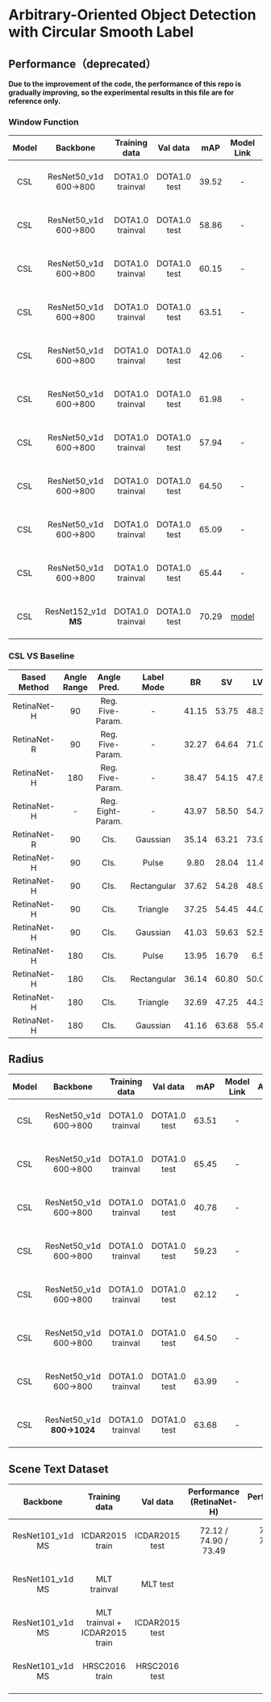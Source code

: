# Arbitrary-Oriented Object Detection with Circular Smooth Label

## Performance（deprecated）

**Due to the improvement of the code, the performance of this repo is gradually improving, so the experimental results in this file are for reference only.**

### Window Function
| Model |    Backbone    |    Training data    |    Val data    |    mAP   | Model Link | Anchor | Label Mode | Reg. Loss| Angle Range | lr schd | Data Augmentation | GPU | Image/GPU | Configs |      
|:------------:|:------------:|:------------:|:---------:|:-----------:|:----------:|:-----------:|:-----------:|:-----------:|:---------:|:---------:|:---------:|:---------:|:---------:|:---------:|    
| CSL | ResNet50_v1d 600->800 | DOTA1.0 trainval | DOTA1.0 test | 39.52 | - | H | **Pulse** | smooth L1 | 90 | 1x | × | 1X GeForce RTX 2080 Ti | 1 | cfgs_res50_dota_v20.py |
| CSL | ResNet50_v1d 600->800 | DOTA1.0 trainval | DOTA1.0 test | 58.86 | - | H | **Rectangular** | smooth L1 | 90 | 1x | × | 1X GeForce RTX 2080 Ti | 1 | cfgs_res50_dota_v21.py |
| CSL | ResNet50_v1d 600->800 | DOTA1.0 trainval | DOTA1.0 test | 60.15 | - | H | **Triangle** | smooth L1 | 90 | 1x | × | 1X GeForce RTX 2080 Ti | 1 | cfgs_res50_dota_v22.py |
| CSL | ResNet50_v1d 600->800 | DOTA1.0 trainval | DOTA1.0 test | 63.51 | - | H | **Gaussian** | smooth L1 | 90 | 2x | × | 2X GeForce RTX 2080 Ti | 1 | cfgs_res50_dota_v18.py |
| CSL | ResNet50_v1d 600->800 | DOTA1.0 trainval | DOTA1.0 test | 42.06 | - | H | **Pulse** | smooth L1 | **180** | 2x | × | 4X GeForce RTX 2080 Ti | 1 | cfgs_res50_dota_v28.py |
| CSL | ResNet50_v1d 600->800 | DOTA1.0 trainval | DOTA1.0 test | 61.98 | - | H | **Rectangular** | smooth L1 | **180** | 2x | × | 2X GeForce RTX 2080 Ti | 1 | cfgs_res50_dota_v23.py |
| CSL | ResNet50_v1d 600->800 | DOTA1.0 trainval | DOTA1.0 test | 57.94 | - | H | **Triangle** | smooth L1 | **180** | 2x | × | 4X GeForce RTX 2080 Ti | 1 | cfgs_res50_dota_v26.py |
| CSL | ResNet50_v1d 600->800 | DOTA1.0 trainval | DOTA1.0 test | 64.50 | - | H | **Gaussian** | smooth L1 | **180** | 2x | × | 2X Quadro RTX 8000 | 1 | cfgs_res50_dota_v27.py |
| CSL | ResNet50_v1d 600->800 | DOTA1.0 trainval | DOTA1.0 test | 65.09 | - | H | **Gaussian** | smooth L1 + **atan(theta)**  | **180** | 2x | × | 2X Quadro RTX 8000 | 1 | cfgs_res50_dota_v31.py |
| CSL | ResNet50_v1d 600->800 | DOTA1.0 trainval | DOTA1.0 test | 65.44 | - | H | Gaussian | smooth L1 + atan(theta)  | 180 | 2x | × | 2X Quadro RTX 8000 | 1 | cfgs_res50_dota_v37.py |
| CSL | ResNet152_v1d **MS** | DOTA1.0 trainval | DOTA1.0 test | 70.29 | [model](https://drive.google.com/file/d/1em9_GgRn0OdNel286gYJvF8R5e8sz9ed/view?usp=sharing) | H | **Gaussian** | smooth L1 + atan(theta)  | **180** | 2x | **√** | 2X Quadro RTX 8000 | 1 | cfgs_res152_dota_v36.py |

### CSL VS Baseline
| Based Method | Angle Range | Angle Pred. | Label Mode | BR | SV | LV | SH | HA | 5-mAP | 
|:------------:|:-----------:|:-----------:|:----------:|:---:|:---:|:---:|:---:|:---:|:---:|
| RetinaNet-H | 90 | Reg. Five-Param. | - | 41.15 | 53.75 | 48.30 | 55.92 | 55.77 | 50.98 |
| RetinaNet-R | 90 | Reg. Five-Param. | - | 32.27 | 64.64 | 71.01 | 68.62 | 53.52 | 58.01 |
| RetinaNet-H | 180 | Reg. Five-Param. | - | 38.47 | 54.15 | 47.89 | 60.87 | 53.63 | 51.00 |
| RetinaNet-H | - | Reg. Eight-Param. | - | 43.97 | 58.50 | 54.79 | 65.55 | 55.65 | 55.69 |
| RetinaNet-R | 90 | Cls. | Gaussian | 35.14 | 63.21 | 73.92 | 69.49 | 55.53 | 59.46 |
| RetinaNet-H | 90 | Cls. | Pulse | 9.80 | 28.04 | 11.42 | 18.43 | 23.35 | 18.21 |
| RetinaNet-H | 90 | Cls. | Rectangular | 37.62 | 54.28 | 48.97 | 62.59 | 50.26 | 50.74 |
| RetinaNet-H | 90 | Cls. | Triangle | 37.25 | 54.45 | 44.01 | 60.03 | 52.20 | 49.59 |
| RetinaNet-H | 90 | Cls. | Gaussian | 41.03 | 59.63 | 52.57 | 64.56 | 54.64 | 54.49 |
| RetinaNet-H | 180 | Cls. | Pulse | 13.95 | 16.79 | 6.5 | 16.80 | 22.48 | 15.30 |
| RetinaNet-H | 180 | Cls. | Rectangular | 36.14 | 60.80 | 50.01 | 65.75 | 53.17 | 53.17 |
| RetinaNet-H | 180 | Cls. | Triangle | 32.69 | 47.25 | 44.39 | 54.11 | 41.90 | 44.07 |
| RetinaNet-H | 180 | Cls. | Gaussian | 41.16 | 63.68 | 55.44 | 65.85 | 55.23 | 56.21 |

## Radius
| Model |    Backbone    |    Training data    |    Val data    |    mAP   | Model Link | Anchor | Label Mode | Raduius/Sigma | Reg. Loss | Angle Range | lr schd | Data Augmentation | GPU | Image/GPU | Configs |      
|:------------:|:------------:|:------------:|:---------:|:-----------:|:----------:|:-----------:|:-----------:|:-----------:|:-----------:|:---------:|:---------:|:---------:|:---------:|:---------:|:---------:|    
| CSL | ResNet50_v1d 600->800 | DOTA1.0 trainval | DOTA1.0 test | 63.51 | - | H | **Gaussian** | 4 | smooth L1  | 90 | 2x | × | 2X GeForce RTX 2080 Ti | 1 | cfgs_res50_dota_v18.py |
| CSL | ResNet50_v1d 600->800 | DOTA1.0 trainval | DOTA1.0 test | 65.45 | - | R | **Gaussian** | 4 | smooth L1  | 90 | 2x | × | 2X Quadro RTX 8000 | 1 | cfgs_res50_dota_v33.py |
| CSL | ResNet50_v1d 600->800 | DOTA1.0 trainval | DOTA1.0 test | 40.78 | - | H | **Gaussian** | 0.1 | smooth L1 | **180** | 2x | × | 2x GeForce RTX 2080 Ti | 1 | cfgs_res50_dota_v35.py |
| CSL | ResNet50_v1d 600->800 | DOTA1.0 trainval | DOTA1.0 test | 59.23 | - | H | **Gaussian** | 2 | smooth L1  | **180** | 2x | × | 2x GeForce RTX 2080 Ti | 1 | cfgs_res50_dota_v32.py |
| CSL | ResNet50_v1d 600->800 | DOTA1.0 trainval | DOTA1.0 test | 62.12 | - | H | **Gaussian** | 4 | smooth L1  | **180** | 2x | × | 4x GeForce RTX 2080 Ti | 1 | cfgs_res50_dota_v30.py |
| CSL | ResNet50_v1d 600->800 | DOTA1.0 trainval | DOTA1.0 test | 64.50 | - | H | **Gaussian** | 6 | smooth L1  | **180** | 2x | × | 2X Quadro RTX 8000 | 1 | cfgs_res50_dota_v27.py |
| CSL | ResNet50_v1d 600->800 | DOTA1.0 trainval | DOTA1.0 test | 63.99 | - | H | **Gaussian** | 8 | smooth L1  | **180** | 2x | × | 4x GeForce RTX 2080 Ti | 1 | cfgs_res50_dota_v29.py |
| CSL | ResNet50_v1d **800->1024** | DOTA1.0 trainval | DOTA1.0 test | 63.68 | - | H | **Gaussian** | 6 | smooth L1  | **180** | 2x | × | 2X Quadro RTX 8000 | 1 | cfgs_res50_dota_v25.py |

## Scene Text Dataset
|    Backbone    |    Training data    |    Val data    |   Performance (RetinaNet-H)   |    Performance (CSL)   |GPU | Configs | 
|:------------:|:------------:|:---------:|:------------:|:---------:|:---------:|:---------:|
| ResNet101_v1d MS | ICDAR2015 train | ICDAR2015 test | 72.12 / 74.90 / 73.49 | 75.78 / 79.78 / 77.73| 2X Quadro RTX 8000 | cfgs_res101_icdar2015_v1.py |
| ResNet101_v1d MS | MLT trainval | MLT test | | | 2X Quadro RTX 8000 | |
| ResNet101_v1d MS | MLT trainval + ICDAR2015 train | ICDAR2015 test | | | 2X Quadro RTX 8000 | |
| ResNet101_v1d MS | HRSC2016 train | HRSC2016 test | | | 2X Quadro RTX 8000 | |
